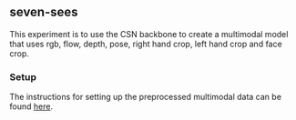 ## seven-sees

This experiment is to use the CSN backbone to create a multimodal model that uses rgb, flow, depth, pose, right hand crop, left hand crop and face crop.

### Setup
The instructions for setting up the preprocessed multimodal data can be found [here](https://github.com/UoA-CARES/sign-language-summer-research/tree/main/setup/wlasl/multimodal).

